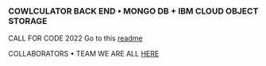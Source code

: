 ### COWLCULATOR BACK END • MONGO DB + IBM CLOUD OBJECT STORAGE
CALL FOR CODE 2022 
Go to this [readme](https://github.com/AmelieLoulergue/Cowlculator#readme)

COLLABORATORS • TEAM 
WE ARE ALL [HERE](https://cowlculator.netlify.app/about)
